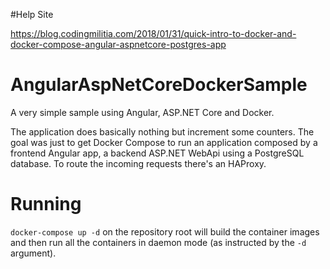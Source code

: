 #Help Site

https://blog.codingmilitia.com/2018/01/31/quick-intro-to-docker-and-docker-compose-angular-aspnetcore-postgres-app

# AngularAspNetCoreDockerSample
A very simple sample using Angular, ASP.NET Core and Docker.

The application does basically nothing but increment some counters. The goal was just to get Docker Compose to run an application composed by a frontend Angular app, a backend ASP.NET WebApi using a PostgreSQL database. To route the incoming requests there's an HAProxy.

# Running
`docker-compose up -d` on the repository root will build the container images and then run all the containers in daemon mode (as instructed by the `-d` argument). 
